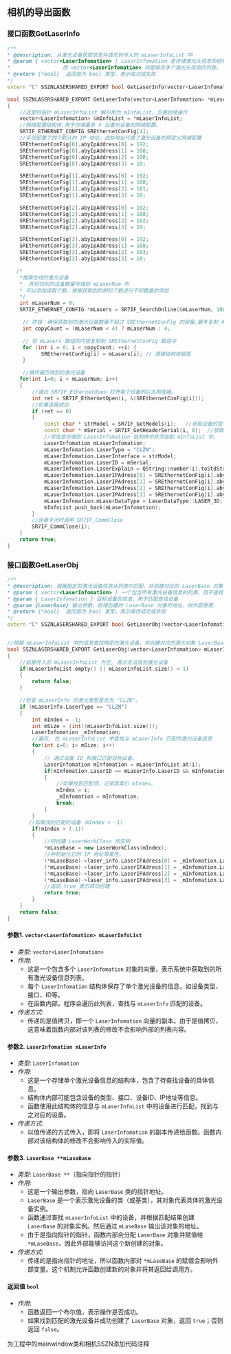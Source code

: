 ## 相机的导出函数

### 接口函数GetLaserInfo

```cpp
/**
* @description: 从激光设备获取信息并填充到传入的 mLaserInfoList 中
* @param { vector<LaserInfomation> } LaserInfomation 是存储激光头信息的结构体
*                 而 vector<LaserInfomation> 则是保存多个激光头信息的列表。
* @return {*bool}  返回值为 bool 类型，表示成功或失败
*/
extern "C" SSZNLASERSHARED_EXPORT bool GetLaserInfo(vector<LaserInfomation> *mLaserInfoList);

bool SSZNLASERSHARED_EXPORT GetLaserInfo(vector<LaserInfomation> *mLaserInfoList)
{
    //这里将指针 mLaserInfoList 解引用为 mInfoList，方便后续操作
    vector<LaserInfomation> &mInfoList = *mLaserInfoList;
    //网络配置结构体,用于存储最多 4 台激光设备的网络配置。
    SR7IF_ETHERNET_CONFIG SREthernetConFig[4];
    //手动配置了四个默认的 IP 地址，这些地址代表了激光设备的预定义网络配置
    SREthernetConFig[0].abyIpAddress[0] = 192;
    SREthernetConFig[0].abyIpAddress[1] = 168;
    SREthernetConFig[0].abyIpAddress[2] = 100;
    SREthernetConFig[0].abyIpAddress[3] = 10;

    SREthernetConFig[1].abyIpAddress[0] = 192;
    SREthernetConFig[1].abyIpAddress[1] = 168;
    SREthernetConFig[1].abyIpAddress[2] = 101;
    SREthernetConFig[1].abyIpAddress[3] = 10;

    SREthernetConFig[2].abyIpAddress[0] = 192;
    SREthernetConFig[2].abyIpAddress[1] = 168;
    SREthernetConFig[2].abyIpAddress[2] = 102;
    SREthernetConFig[2].abyIpAddress[3] = 10;

    SREthernetConFig[3].abyIpAddress[0] = 192;
    SREthernetConFig[3].abyIpAddress[1] = 168;
    SREthernetConFig[3].abyIpAddress[2] = 103;
    SREthernetConFig[3].abyIpAddress[3] = 10;

   /*
    *搜索在线的激光设备
    *  并将找到的设备数量存储到 mLaserNum 中
    * 可以添加读取个数，根据获取到的相机个数进行不同数量的添加
    */
    int mLaserNum = 0;
    SR7IF_ETHERNET_CONFIG *mLasers = SR7IF_SearchOnline(&mLaserNum, 1000);

     // 防错：确保获取到的激光设备数量不超过 SREthernetConFig 的容量,最多复制 4 台设备
     int copyCount = (mLaserNum < 4) ? mLaserNum : 4;

     // 将 mLasers 数组的内容复制到 SREthernetConFig 数组中
     for (int i = 0; i < copyCount; ++i) {
           SREthernetConFig[i] = mLasers[i]; // 直接结构体赋值
     }

     //循环遍历找到的激光设备
    for(int i=0; i < mLaserNum; i++)
    {
        //通过 SR7IF_EthernetOpen 打开每个设备的以太网连接。
        int ret = SR7IF_EthernetOpen(i, &(SREthernetConFig[i]));
        //如果连接成功
        if (ret == 0)
        {
            const char * strModel = SR7IF_GetModels(i);   //获取设备的型号
            const char * mSerial = SR7IF_GetHeaderSerial(i, 0);  //获取设备的序列号
            //将信息存储到 LaserInfomation 结构体中并添加到 mInfoList 中。
            LaserInfomation mLaserInfomation;
            mLaserInfomation.LaserType = "CLZN";
            mLaserInfomation.LaserInterface = strModel;
            mLaserInfomation.LaserID = mSerial;
            mLaserInfomation.LaserExplain = QString::number(i).toStdString();
            mLaserInfomation.LaserIPAdress[0] = SREthernetConFig[i].abyIpAddress[0];
            mLaserInfomation.LaserIPAdress[1] = SREthernetConFig[i].abyIpAddress[1];
            mLaserInfomation.LaserIPAdress[2] = SREthernetConFig[i].abyIpAddress[2];
            mLaserInfomation.LaserIPAdress[3] = SREthernetConFig[i].abyIpAddress[3];
            mLaserInfomation.mLaserDataType = LaserDataType::LASER_3D;
            mInfoList.push_back(mLaserInfomation);
        }
        //连接关闭时调用 SR7IF_CommClose
        SR7IF_CommClose(i);
    }
    return true;
}

```



### 接口函数GetLaserObj

```cpp
/**
* @description: 根据指定的激光设备信息从列表中匹配，并创建对应的 LaserBase 对象
* @param { vector<LaserInfomation> } 一个包含所有激光设备信息的列表，用于查找特定设备
* @param { LaserInfomation } 目标设备的信息，用于匹配查找设备
* @param {LaserBase} 输出参数，存储创建的 LaserBase 对象的地址，供外部使用
* @return {*bool}  返回值为 bool 类型，表示操作成功或失败
*/
extern "C" SSZNLASERSHARED_EXPORT bool GetLaserObj(vector<LaserInfomation> mLaserInfoList, LaserInfomation mLaserInfo, LaserBase **mLaseBase);


//根据 mLaserInfoList 中的信息查找特定的激光设备，并创建对应的激光对象 LaserBase
bool SSZNLASERSHARED_EXPORT GetLaserObj(vector<LaserInfomation> mLaserInfoList, LaserInfomation mLaserInfo, LaserBase **mLaseBase)
{
    //如果传入的 mLaserInfoList 为空, 表示无法找到激光设备
    if(mLaserInfoList.empty() || mLaserInfoList.size() < 1)
    {
        return false;
    }

    //检查 mLaserInfo 的激光类型是否为 "CLZN"。
    if (mLaserInfo.LaserType == "CLZN")
    {
        int mIndex = -1;
        int mSize = (int)(mLaserInfoList.size());
        LaserInfomation _mInfomation;
        //遍历, 在 mLaserInfoList 中查找与 mLaserInfo 匹配的激光设备信息
        for(int i=0; i< mSize; i++)
        {
            // 通过设备 ID 和接口匹配目标设备。
            LaserInfomation mInfomation = mLaserInfoList.at(i);
            if(mInfomation.LaserID == mLaserInfo.LaserID && mInfomation.LaserInterface == mLaserInfo.LaserInterface)
            {
                //如果找到匹配项，记录其索引 mIndex。
                mIndex = i;
                _mInfomation = mInfomation;
                break;
            }
        }
       //如果找到匹配的设备（mIndex > -1）
        if(mIndex > (-1))
        {
            //则创建 LaserWorkClass 的实例
            *mLaseBase = new LaserWorkClass(mIndex);
            //并初始化它的 IP 地址等属性。
            (*mLaseBase)->laser_info.LaserIPAdress[0] = _mInfomation.LaserIPAdress[0];
            (*mLaseBase)->laser_info.LaserIPAdress[1] = _mInfomation.LaserIPAdress[1];
            (*mLaseBase)->laser_info.LaserIPAdress[2] = _mInfomation.LaserIPAdress[2];
            (*mLaseBase)->laser_info.LaserIPAdress[3] = _mInfomation.LaserIPAdress[3];
            //返回 true 表示成功创建
            return true;
        }
    }
    return false;
}
```

#### 参数1. `vector<LaserInfomation> mLaserInfoList`
- *类型*: `vector<LaserInfomation>`
- *作用*: 
  - 这是一个包含多个 `LaserInfomation` 对象的向量，表示系统中获取到的所有激光设备信息列表。
  - 每个 `LaserInfomation` 结构体保存了单个激光设备的信息，如设备类型、接口、ID等。
  - 在函数内部，程序会遍历此列表，查找与 `mLaserInfo` 匹配的设备。
- *传递方式*: 
  - 传递的是值拷贝，即一个 `LaserInfomation` 向量的副本。由于是值拷贝，这意味着函数内部对该列表的修改不会影响外部的列表内容。

#### 参数2. `LaserInfomation mLaserInfo`
- *类型*: `LaserInfomation`
- *作用*: 
  - 这是一个存储单个激光设备信息的结构体，包含了待查找设备的具体信息。
  - 结构体内部可能包含设备的类型、接口、设备ID、IP地址等信息。
  - 函数使用此结构体的信息与 `mLaserInfoList` 中的设备进行匹配，找到与之对应的设备。
- *传递方式*: 
  - 以值传递的方式传入，即将 `LaserInfomation` 的副本传递给函数。函数内部对该结构体的修改不会影响传入的实际值。

#### 参数3. `LaserBase **mLaseBase`
- *类型*: `LaserBase **`（指向指针的指针）
- *作用*: 
  - 这是一个输出参数，指向 `LaserBase` 类的指针地址。
  - `LaserBase` 是一个表示激光设备的类（或基类），其对象代表具体的激光设备实例。
  - 函数通过查找 `mLaserInfoList` 中的设备，并根据匹配结果创建 `LaserBase` 的对象实例。然后通过 `mLaseBase` 输出该对象的地址。
  - 由于是指向指针的指针，函数内部会分配 `LaserBase` 对象并赋值给 `*mLaseBase`，因此外部能够访问这个新创建的对象。
- *传递方式*: 
  - 传递的是指向指针的地址，所以函数内部对 `*mLaseBase` 的赋值会影响外部变量。这个机制允许函数创建新的对象并将其返回给调用方。

#### 返回值 `bool`
- *作用*: 
  - 函数返回一个布尔值，表示操作是否成功。
  - 如果找到匹配的激光设备并成功创建了 `LaserBase` 对象，返回 `true`；否则返回 `false`。


为工程中的mainwindow类和相机SSZN添加代码注释

